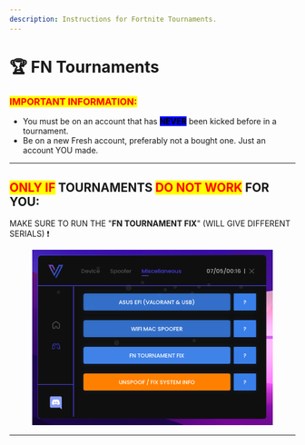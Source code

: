 ```yaml
---
description: Instructions for Fortnite Tournaments.
---
```


# 🏆 FN Tournaments

### <mark style="color:red;">IMPORTANT INFORMATION:</mark>

* You must be on an account that has <mark style="background-color:blue;">**NEVER**</mark> been kicked before in a tournament.
* Be on a new Fresh account, preferably not a bought one. Just an account YOU made.

***

## <mark style="color:red;">ONLY IF</mark> TOURNAMENTS <mark style="color:red;">DO NOT WORK</mark> FOR YOU:

MAKE SURE TO RUN THE "**FN TOURNAMENT FIX**" (WILL GIVE DIFFERENT SERIALS) ❗️

<div align="left">

<figure><img src="../.gitbook/assets/Tournament.png" alt=""><figcaption></figcaption></figure>

</div>

***
